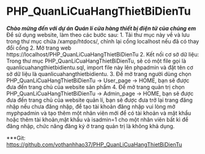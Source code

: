 # PHP_QuanLiCuaHangThietBiDienTu
***Chào mừng đến với dự án Quán lí cửa hàng thiết bị điện tử của chúng em***
Để sử dụng website, làm theo các bước sau:
    1. Tải thư mục này về và lưu trong thư mục chứa /xampp/htdocs/, chỉnh lại cổng localhost nếu đã có thay đổi cổng
    2. Mở trang web https://localhost/PHP_QuanLiCuaHangThietBiDienTu
    2. Kết nối cơ sở dữ liệu: Trong thư mục PHP_QuanLiCuaHangThietBiDienTu, sẽ có một file gọi là quanlicuahangthietbidientu.sql, import file này lên phpadmin và đặt tên cơ sở dữ liệu là quanlicuahangthietbidientu.
    3. Để mở trang người dùng chọn PHP_QuanLiCuaHangThietBiDienTu -> User_page -> HOME, bạn sẽ được đưa đến trang chủ của website sản phẩm
    4. Để mở trang quản trị chọn PHP_QuanLiCuaHangThietBiDienTu -> Admin_page -> HOME, bạn sẽ được đưa đến trang chủ của website quản lí, bạn sẽ được đưa trở lại trang đăng nhập nếu chưa đăng nhập, để tạo tài khoản đăng nhập vui lòng mở myphpadmin và tạo thêm một nhân viên mới để có tài khoản và mật khẩu hoặc thêm tài khoản,mật khẩu và isadmin=1 cho một nhân viên bất kì để đăng nhập, chức năng đăng ký ở trang quản trị là không khả dụng.

***Git: https://github.com/vothanhhao37/PHP_QuanLiCuaHangThietBiDienTu

